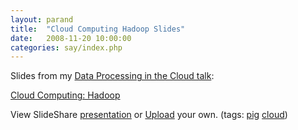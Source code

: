 ```yaml
---
layout: parand
title:  "Cloud Computing Hadoop Slides"
date:   2008-11-20 10:00:00
categories: say/index.php
---
```

Slides from my [Data Processing in the Cloud talk](http://dataservicesworld.sys-con.com/general/session1108.htm?id=95):

[Cloud Computing: Hadoop](/web/20101222041425/http://www.slideshare.net/darugar/cloud-computing-hadoop-presentation?type=powerpoint)

View SlideShare [presentation](http://www.slideshare.net/darugar/cloud-computing-hadoop-presentation?type=powerpoint) or [Upload](/web/20101222041425/http://www.slideshare.net/upload?type=powerpoint) your own. \(tags: [pig](/web/20101222041425/http://slideshare.net/tag/pig) [cloud](/web/20101222041425/http://slideshare.net/tag/cloud)\)
